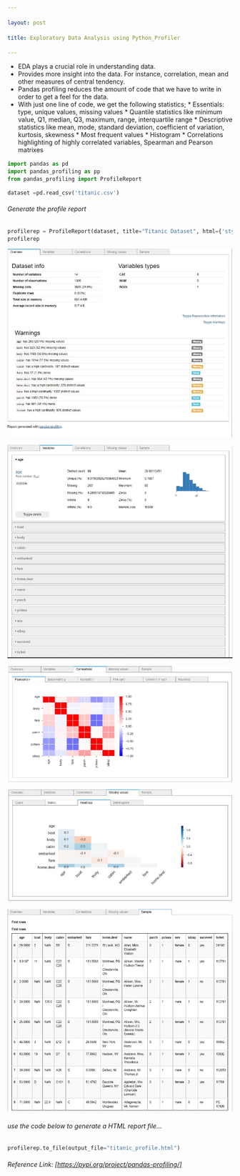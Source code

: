 ```yaml
---

layout: post

title: Exploratory Data Analysis using Python_Profiler

---
```


* EDA plays a crucial role in understanding data.
* Provides more insight into the data. For instance, correlation, mean and other measures of central tendency.
* Pandas profiling reduces the amount of code that we have to write in order to get a feel for the data.
* With just one line of code, we get the following statistics;
      * Essentials: type, unique values, missing values
      * Quantile statistics like minimum value, Q1, median, Q3, maximum, range, interquartile range
      * Descriptive statistics like mean, mode, standard deviation, coefficient of variation, kurtosis, skewness
      * Most frequent values
      * Histogram
      * Correlations highlighting of highly correlated variables, Spearman and Pearson matrixes      


```python
import pandas as pd
import pandas_profiling as pp
from pandas_profiling import ProfileReport
```


```python
dataset =pd.read_csv('titanic.csv')
```

###### Generate the profile report 

```python
profilerep = ProfileReport(dataset, title="Titanic Dataset", html={'style': {'full_width': True}})
profilerep
```

![image](/assets/images/overview.JPG)

![image](/assets/images/features.JPG)

![image](/assets/images/correlation.JPG)

![image](/assets/images/missing.JPG)

![image](/assets/images/sample.JPG)



###### use the code below to generate a HTML report file...


```python
profilerep.to_file(output_file="titanic_profile.html")
```

###### Reference Link:     [https://pypi.org/project/pandas-profiling/]


```python

```

